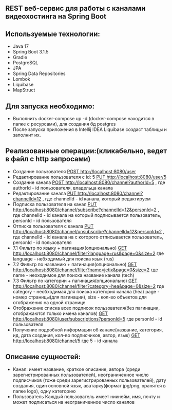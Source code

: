 ## REST веб-сервис для работы с каналами видеохостинга на Spring Boot
## Используемые технологии:
- Java 17
- Spring Boot 3.1.5
- Gradle
- PostgreSQL 
- JPA
- Spring Data Repositories
- Lombok
- Liquibase
- MapStruct
## Для запуска необходимо:
- Выполнить docker-compose up -d (docker-compose находится в папке с ресурсами), для создания бд postgres
- После запуска приложения в Intellij IDEA Liquibase создаст таблицы и заполнит их.
## Реализованные операции:(кликабельно, ведет в файл с http запросами)
- Создание пользователя
  [POST http://localhost:8080/user ](https://github.com/MaksLaptsev/springBootHW/blob/fd68c99fcdc274d7ada4119af4293348172989ed/src/main/resources/requests.http#L1)
- Редактирование пользователя с id: 5
    [PUT http://localhost:8080/user/5](https://github.com/MaksLaptsev/springBootHW/blob/fd68c99fcdc274d7ada4119af4293348172989ed/src/main/resources/requests.http#L11)
- Создание канала
    [POST http://localhost:8080/channel?authorId=5](https://github.com/MaksLaptsev/springBootHW/blob/fd68c99fcdc274d7ada4119af4293348172989ed/src/main/resources/requests.http#L21) , где authorId - id пользователя, владельца канала
- Редактирование канала
    [PUT http://localhost:8080/channel?channelId=12](https://github.com/MaksLaptsev/springBootHW/blob/fd68c99fcdc274d7ada4119af4293348172989ed/src/main/resources/requests.http#L43) , где channelId - id канала, который редактируем
- Подписка пользователя на канал
    [PUT http://localhost:8080/channel/subscribe?channelId=12&personId=2](https://github.com/MaksLaptsev/springBootHW/blob/fd68c99fcdc274d7ada4119af4293348172989ed/src/main/resources/requests.http#L65) , где channelId - id канала на который
                                                                          подписывается пользователь, personId - id пользователя
- Отписка пользователя с канала
    [PUT http://localhost:8080/channel/unsubscribe?channelId=12&personId=2](https://github.com/MaksLaptsev/springBootHW/blob/fd68c99fcdc274d7ada4119af4293348172989ed/src/main/resources/requests.http#L68) , где channelId - id канала на с которого
                                                                            отписывается пользователь, personId - id пользователя
- 7.1 Фильтр по языку + пагинация(опционально)
        [GET http://localhost:8080/channel/filter?language=rus&page=0&size=2](https://github.com/MaksLaptsev/springBootHW/blob/fd68c99fcdc274d7ada4119af4293348172989ed/src/main/resources/requests.http#L71) где language - небходимый для поиска язык (rus)
- 7.2 Фильтр по названию + пагинация(опционально)
        [GET http://localhost:8080/channel/filter?name=jetix&page=0&size=2](https://github.com/MaksLaptsev/springBootHW/blob/fd68c99fcdc274d7ada4119af4293348172989ed/src/main/resources/requests.http#L74) где name - неоходимое для поиска название канала (tech)
- 7.3 Фильтр по категории + пагинация(опционально)
        [GET http://localhost:8080/channel/filter?category=hea&page=0&size=2](https://github.com/MaksLaptsev/springBootHW/blob/fd68c99fcdc274d7ada4119af4293348172989ed/src/main/resources/requests.http#L76) где category - необходимая для поиска категория канала (hea)
    page - номер страницы(для пагинации), size - кол-во объектов для отображения на одной странице
- Отображение списка всех подписок пользователя(без пагинации, отображаются только имена каналов)
    [GET http://localhost:8080/user/subscriptions?personId=5](https://github.com/MaksLaptsev/springBootHW/blob/fd68c99fcdc274d7ada4119af4293348172989ed/src/main/resources/requests.http#L79) где personId - id пользователя
- Получение подробной информации об канале(название, категория, ид, дата создания, кол-во подписчиков, автор, язык)
    [GET http://localhost:8080/channel/5](https://github.com/MaksLaptsev/springBootHW/blob/fd68c99fcdc274d7ada4119af4293348172989ed/src/main/resources/requests.http#L82)  где 5 - id канала

## Описание сущностей:
- Канал: имеет название, краткое описание, автора (среди зарегистрированных пользователей), неограниченное число подписчиков (тоже среди зарегистрированных пользователей), дату создания, один основной язык, аватарку(формат jpg/png, хранятся в папке logo), одну категорию
- Пользователь
Каждый пользователь имеет никнейм, имя, почту и может подписаться на неограниченное число каналов